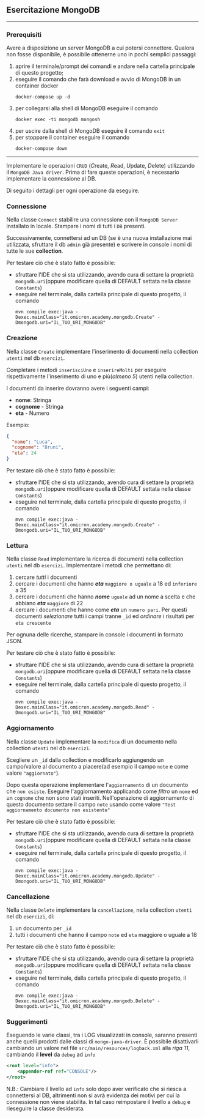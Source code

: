 ## Esercitazione MongoDB

---

### Prerequisiti

Avere a disposizione un server MongoDB a cui potersi connettere. Qualora non fosse disponibile, è possibile ottenerne
uno in pochi semplici passaggi:

1. aprire il terminale/prompt dei comandi e andare nella cartella principale di questo progetto;
2. eseguire il comando che farà download e avvio di MongoDB in un container docker
   ```shell
   docker-compose up -d
   ```
3. per collegarsi alla shell di MongoDB eseguire il comando
   ```shell
   docker exec -ti mongodb mongosh
   ```
4. per uscire dalla shell di MongoDB eseguire il comando `exit`
5. per stoppare il container eseguire il comando
    ```shell
    docker-compose down
    ```

---

Implementare le operazioni `CRUD` (*C*reate, *R*ead, *U*pdate, *D*elete) utilizzando il `MongoDB Java driver`. Prima di
fare queste operazioni, è necessario implementare la connessione al DB.

Di seguito i dettagli per ogni operazione da eseguire.

### Connessione

Nella classe `Connect` stabilire una connessione con il `MongoDB Server` installato in locale. Stampare i nomi di tutti
i `DB` presenti.

Successivamente, connettersi ad un DB (se è una nuova installazione mai utilizzata, sfruttare il db `admin` già
presente) e scrivere in console i nomi di tutte le sue **collection**.

Per testare ciò che è stato fatto è possibile:

- sfruttare l'IDE che si sta utilizzando, avendo cura di settare la proprietà `mongodb.uri`(oppure modificare quella di
  DEFAULT settata nella classe `Constants`)
- eseguire nel terminale, dalla cartella principale di questo progetto, il comando
  ```shell
  mvn compile exec:java -Dexec.mainClass="it.omicron.academy.mongodb.Create" -Dmongodb.uri="IL_TUO_URI_MONGODB"
  ```

### Creazione

Nella classe `Create` implementare l'inserimento di documenti nella collection `utenti` nel db `esercizi`.

Completare i metodi `inserisciUno` e `inserireMolti` per eseguire rispettivamente l'inserimento di uno e più(*almeno 5*)
utenti nella collection.

I documenti da inserire dovranno avere i seguenti campi:

* **nome**: Stringa
* **cognome** - Stringa
* **eta** - Numero

Esempio:

```json
{
  "nome": "Luca",
  "cognome": "Bruni",
  "eta": 24
}
```

Per testare ciò che è stato fatto è possibile:

- sfruttare l'IDE che si sta utilizzando, avendo cura di settare la proprietà `mongodb.uri`(oppure modificare quella di
  DEFAULT settata nella classe `Constants`)
- eseguire nel terminale, dalla cartella principale di questo progetto, il comando
  ```shell
  mvn compile exec:java -Dexec.mainClass="it.omicron.academy.mongodb.Create" -Dmongodb.uri="IL_TUO_URI_MONGODB"
  ```

### Lettura

Nella classe `Read` implementare la ricerca di documenti nella collection `utenti` nel db `esercizi`. Implementare i
metodi che permettano di:

1. cercare *tutti* i documenti
1. cercare i documenti che hanno ***eta*** `maggiore o uguale` a 18 ed `inferiore` a 35
1. cercare i documenti che hanno ***nome*** `uguale` ad un nome a scelta e che abbiano ***eta*** `maggiore` di 22
1. cercare i documenti che hanno come ***eta*** un `numero pari`. Per questi documenti *selezionare* tutti i campi
   tranne `_id` ed *ordinare* i risultati per `eta crescente`

Per ognuna delle ricerche, stampare in console i documenti in formato JSON.

Per testare ciò che è stato fatto è possibile:

- sfruttare l'IDE che si sta utilizzando, avendo cura di settare la proprietà `mongodb.uri`(oppure modificare quella di
  DEFAULT settata nella classe `Constants`)
- eseguire nel terminale, dalla cartella principale di questo progetto, il comando
  ```shell
  mvn compile exec:java -Dexec.mainClass="it.omicron.academy.mongodb.Read" -Dmongodb.uri="IL_TUO_URI_MONGODB"
  ```

### Aggiornamento

Nella classe `Update` implementare la `modifica` di un documento nella collection `utenti` nel db `esercizi`.

Scegliere un `_id` dalla collection e modificarlo aggiungendo un campo/valore al documento a piacere(ad esempio il
campo `note` e come valore `"aggiornato"`).

Dopo questa operazione implementare l'`aggiornamento` di un documento che `non esiste`. Eseguire l'aggiornamento
applicando come *filtro* un `nome` ed un `cognome` che non sono stati inseriti. Nell'operazione di aggiornamento di
questo documento settare il campo `note` usando come valore `"Test aggiornamento documento non esistente"`

Per testare ciò che è stato fatto è possibile:

- sfruttare l'IDE che si sta utilizzando, avendo cura di settare la proprietà `mongodb.uri`(oppure modificare quella di
  DEFAULT settata nella classe `Constants`)
- eseguire nel terminale, dalla cartella principale di questo progetto, il comando
  ```shell
  mvn compile exec:java -Dexec.mainClass="it.omicron.academy.mongodb.Update" -Dmongodb.uri="IL_TUO_URI_MONGODB"
  ```

### Cancellazione

Nella classe `Delete` implementare la `cancellazione`, nella collection `utenti` nel db `esercizi`, di:

1. un documento per `_id`
2. tutti i documenti che hanno il campo `note` ed `eta` maggiore o uguale a 18

Per testare ciò che è stato fatto è possibile:

- sfruttare l'IDE che si sta utilizzando, avendo cura di settare la proprietà `mongodb.uri`(oppure modificare quella di
  DEFAULT settata nella classe `Constants`)
- eseguire nel terminale, dalla cartella principale di questo progetto, il comando
  ```shell
  mvn compile exec:java -Dexec.mainClass="it.omicron.academy.mongodb.Delete" -Dmongodb.uri="IL_TUO_URI_MONGODB"
  ```

### Suggerimenti

Eseguendo le varie classi, tra i LOG visualizzati in console, saranno presenti anche quelli prodotti dalle classi
di `mongo-java-driver`. È possibile disattivarli cambiando un valore nel file `src/main/resources/logback.xml` alla
*riga 11*, cambiando il **level** da `debug` ad `info`

```xml
<root level="info">
    <appender-ref ref="CONSOLE"/>
</root>
```
N.B.: Cambiare il livello ad `info` solo dopo aver verificato che si riesca a connettersi al DB, altrimenti non si avrà evidenza dei motivi per cui la connessione non viene stabilita.
In tal caso reimpostare il livello a `debug` e rieseguire la classe desiderata.